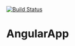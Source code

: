 [![Build Status](https://travis-ci.org/sharvana85/AngularApp.svg?branch=master)](https://travis-ci.org/sharvana85/AngularApp)



# AngularApp
